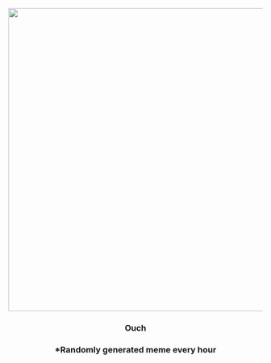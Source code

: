 <p align="center">
        <img src="https://i.redd.it/z7ja20zanzd91.jpg" width="600" height="600">
        </p>
        <h3 align="center">Ouch</h3>
        <h3 align="center">*Randomly generated meme every hour</h3>
    